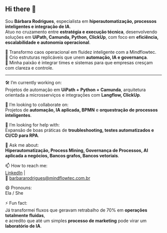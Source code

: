 ## Hi there 👋

Sou **Bárbara Rodrigues**, especialista em **hiperautomatização, processos inteligentes e integração de IA**.  
Atuo no cruzamento entre **estratégia e execução técnica**, desenvolvendo soluções em **UiPath, Camunda, Python, ClickUp**, com foco em **eficiência, escalabilidade e autonomia operacional**.

🔹 Transformo caos operacional em fluidez inteligente com a Mindflowtec.  
🔹 Crio estruturas replicáveis que unem **automação, IA e governança**.  
🔹 Minha paixão é integrar times e sistemas para que empresas cresçam com clareza e controle.  

---

🛠️ I’m currently working on:  
  Projetos de automação em **UiPath + Python + Camunda**, arquitetura orientada a microsserviços e integrações com **Langflow, ClickUp**.  

🤝 I’m looking to collaborate on:  
  Projetos de **automação, IA aplicada, BPMN** e **orquestração de processos inteligentes**.  

🤔 I’m looking for help with:  
  Expansão de boas práticas de **troubleshooting, testes automatizados e CI/CD para RPA**.  

💬 Ask me about:  
  **Hiperautomatização, Process Mining, Governança de Processos, AI aplicada a negócios, Bancos grafos, Bancos vetoriais**.  

📫 How to reach me:  
  [LinkedIn](https://www.linkedin.com/in/barbarasouzarodrigues) |  
  📧 barbararodrigues@mindflowtec.com.br  

😄 Pronouns:  
  Ela / She  

⚡ Fun fact:  
  Já transformei fluxos que geravam retrabalho de 70% em **operações totalmente fluidas**,  
  e acredito que até um simples **processo de marketing** pode virar um **laboratório de IA**.  

